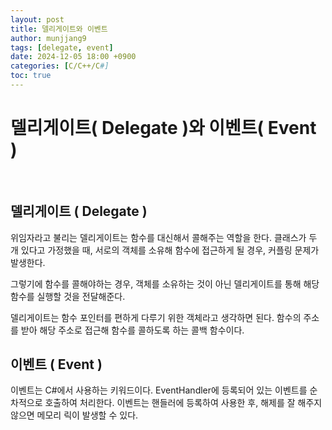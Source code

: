 ```yaml
---
layout: post
title: 델리게이트와 이벤트
author: munjjang9
tags: [delegate, event]
date: 2024-12-05 18:00 +0900
categories: [C/C++/C#]
toc: true
---
```

# 델리게이트( Delegate )와 이벤트( Event )

<br>

## 델리게이트 ( Delegate )

위임자라고 불리는 델리게이트는 함수를 대신해서 콜해주는 역할을 한다. 클래스가 두 개 있다고 가정했을 때, 서로의 객체를 소유해 함수에 접근하게 될 경우, 커플링 문제가 발생한다.

그렇기에 함수를 콜해야하는 경우, 객체를 소유하는 것이 아닌 델리게이트를 통해 해당 함수를 실행할 것을 전달해준다.

델리게이트는 함수 포인터를 편하게 다루기 위한 객체라고 생각하면 된다. 함수의 주소를 받아 해당 주소로 접근해 함수를 콜하도록 하는 콜백 함수이다.

## 이벤트 ( Event )

이벤트는 C#에서 사용하는 키워드이다. EventHandler에 등록되어 있는 이벤트를 순차적으로 호출하여 처리한다. 이벤트는 핸들러에 등록하여 사용한 후, 해제를 잘 해주지 않으면 메모리 릭이 발생할 수 있다.